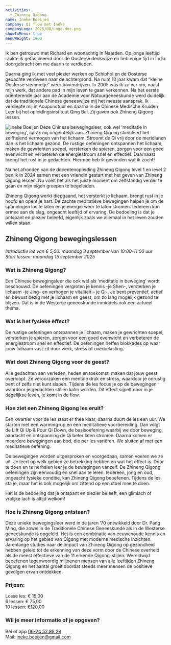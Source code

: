 ```yaml
---
activities:
  - Zhineng Qigong
name: Ineke Boeijen
company: Qi flow met Ineke
companyLogo: 2025/08/Logo.doc.png
showInMenu: true
menuWeight: 1900
---
```


Ik ben getrouwd met Richard en woonachtig in Naarden. Op jonge leeftijd raakte ik gefascineerd door de Oosterse denkwijze en heb enige tijd in India doorgebracht om me daarin te verdiepen.

Daarna ging ik met veel plezier werken op Schiphol en de Oosterse gedachte verdween naar de achtergrond. Na ruim 10 jaar kwam dat “kleine Oosterse stemmetje” weer bovendrijven. In 2005 was ik zo ver om, naast mijn werk, dat andere pad in mijn leven te gaan verkennen. Na het eerste oriënterende jaar aan de Academie voor Natuurgeneeskunde werd duidelijk dat de traditionele Chinese geneeswijze mij het meeste aansprak. Ik verdiepte mij in Acupunctuur en daarna in de Chinese Medische Kruiden Leer bij het opleidingsinstituut Qing Bai. Zij gaven ook Zhineng Qigong lessen. 

![Ineke Boeijen](https://res.cloudinary.com/piith/image/upload/v1755698475/2025/08/DSCN1982_1.jpg#dimensions=medium-portrait&align=right) Deze Chinese bewegingsleer, ook wel ‘meditatie in beweging’, sprak mij ongelofelijk aan. Zhineng Qigong stimuleert het zelfhelend vermogen van het lichaam. Stroomt de Qi vrij door de meridianen dan is het lichaam gezond. De rustige oefeningen ontspannen het lichaam, maken de gewrichten soepel, versterken de spieren, zorgen voor een goed evenwicht en verbeteren de energiestroom snel en effectief. Daarnaast brengt het rust in je gedachten. Hiermee heb ik gevonden wat ik zocht!

Na het afronden van de docentenopleiding Zhineng Qigong level 1 en level 2 ben ik in 2024 samen met een vriendin gestart met het geven van Zhineng Qigong lessen. Nu voelt het als het juiste moment om zelfstandig verder te gaan en mijn eigen groepen te begeleiden. 

Zhineng Qigong werkt diepgaand, het versterkt je lichaam, brengt rust in je hoofd en opent je hart. De zachte meditatieve bewegingen helpen je om de spanningen los te laten en je energie weer te laten stromen. Iedereen kan ermee aan de slag, ongeacht leeftijd of ervaring. De bedoeling is dat je ontspant en plezier beleefd, eigenlijk zoals we allemaal in het leven zouden willen staan. 

## <a id="zhineng-qigong" class="anchor"></a>Zhineng Qigong bewegingslessen 

*Introductie les van € 5,00: maandag 8 september van 10:00-11:00 uur*\
*Start lessen: maandag 15 september 2025*

### Wat is Zhineng Qigong?

Een Chinese bewegingsleer die ook wel als ‘meditatie in beweging’ wordt beschouwd. De oefeningen vergroten je kennis -je Shen-, versterken je lichaam -je Jing- en verhogen je vitaliteit – je Qi-. Je bent preventief, actief en bewust bezig met je lichaam en geest, om zo lang mogelijk gezond te blijven. Dat is in de Westerse geneeskunde inmiddels ook een actueel thema.

### Wat is het fysieke effect?

De rustige oefeningen ontspannen je lichaam, maken je gewrichten soepel, versterken je spieren, zorgen voor een goed evenwicht en verbeteren de energiestroom snel en effectief. De oefeningen heffen blokkades op waar jouw lichaam vast zit door werk, stress of overbelasting.

### Wat doet Zhineng Qigong voor de geest?

Alle gedachten aan verleden, heden en toekomst, maken dat jouw geest overloopt. Ze veroorzaken een mentale druk en stress, waardoor je onrustig bent of zelfs niet kunt slapen. Tijdens de les focus je op de bewegingen waardoor je gedachten stil en kalm worden. Dit effect sijpelt door in je dagelijkse leven, je komt in de flow.

### Hoe ziet een Zhineng Qigong les eruit? 

Een kwartier voor de les staat er thee klaar, daarna duurt de les een uur. We starten met een warming-up en een meditatieve voorbereiding. Dan volgt de Lift Qi Up & Pour Qi Down, de basisoefening waarbij we door beweging, aandacht en ontspanning de Qi beter laten stromen. Daarna komen er meerdere bewegingen aan bod, die per les variëren. We sluiten af met een meditatieve oefening. 

De bewegingen worden uitgesproken en voorgedaan, samen voeren we ze uit. Je leert op welk gebied ze betrekking hebben en wat het effect is. Door te doen en te herhalen leer je de bewegingen vanzelf. De Zhineng Qigong oefeningen zijn eenvoudig en snel aan te leren. Iedereen, jong en oud, ongeacht fysieke conditie, kan Zhineng Qigong beoefenen. Tijdens de les sta je, maar het is ook mogelijk om zittend op een stoel mee te doen. 

Het is de bedoeling dat je ontspant en plezier beleeft, een glimlach of vrolijke lach is altijd welkom!

### Hoe is Zhineng Qigong ontstaan? 

Deze unieke bewegingsleer werd in de jaren ’70 ontwikkeld door Dr. Pang Ming, die zowel in de Traditionele Chinese Geneeskunde als in de Westerse geneeskunde is opgeleid. Het is een combinatie van eeuwenoude kennis en ervaring op het gebied van Qigong met moderne medische inzichten. Jarenlange studies naar de impact van Zhineng Qigong op gezondheid hebben geleid tot de erkenning van deze vorm door de Chinese overheid als de meest effectieve van de 11 erkende Qigong-stijlen. Wereldwijd beoefenen tegenwoordig miljoenen mensen van alle leeftijden Zhineng Qigong en het aantal groeit doordat steeds meer mensen de positieve gevolgen ervan ontdekken.

### Prijzen: 

Losse les: € 15,00\
6 lessen: € 75,00\
10 lessen: €120,00

### Wil je meer informatie of je opgeven?

Bel of app  [06-24 52 89 29](tel:+31624528929)\
Mail: [ineke.boeijen@gmail.com](mailto:ineke.boeijen@gmail.com)
